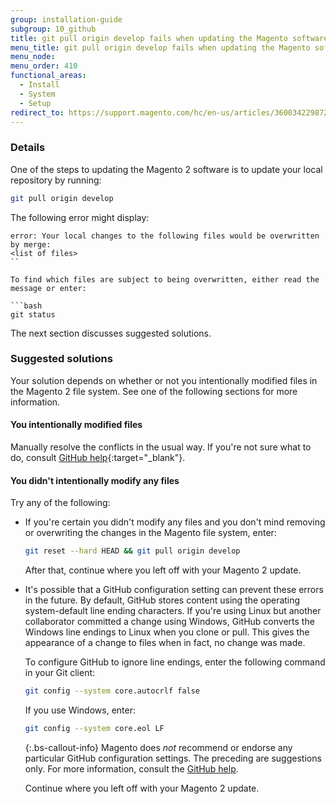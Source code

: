 ```yaml
---
group: installation-guide
subgroup: 10_github
title: git pull origin develop fails when updating the Magento software
menu_title: git pull origin develop fails when updating the Magento software
menu_node:
menu_order: 410
functional_areas:
  - Install
  - System
  - Setup
redirect_to: https://support.magento.com/hc/en-us/articles/360034229872
---
```


### Details

One of the steps to updating the Magento 2 software is to update your local repository by running:

```bash
git pull origin develop
```

The following error might display:

```terminal
error: Your local changes to the following files would be overwritten by merge:
<list of files>
``

To find which files are subject to being overwritten, either read the message or enter:

```bash
git status
```

The next section discusses suggested solutions.

### Suggested solutions

Your solution depends on whether or not you intentionally modified files in the Magento 2 file system. See one of the following sections for more information.

#### You intentionally modified files

Manually resolve the conflicts in the usual way. If you're not sure what to do, consult [GitHub help](https://help.github.com/){:target="_blank"}.

#### You didn't intentionally modify any files

Try any of the following:

*  If you're certain you didn't modify any files and you don't mind removing or overwriting the changes in the Magento file system, enter:

   ```bash
   git reset --hard HEAD && git pull origin develop
   ```

   After that, continue where you left off with your Magento 2 update.

*  It's possible that a GitHub configuration setting can prevent these errors in the future. By default, GitHub stores content using the operating system-default line ending characters. If you're using Linux but another collaborator committed a change using Windows, GitHub converts the Windows line endings to Linux when you clone or pull. This gives the appearance of a change to files when in fact, no change was made.

   To configure GitHub to ignore line endings, enter the following command in your Git client:

   ```bash
   git config --system core.autocrlf false
   ```

   If you use Windows, enter:

   ```bash
   git config --system core.eol LF
   ```

    {:.bs-callout-info}
   Magento does <em>not</em> recommend or endorse any particular GitHub configuration settings. The preceding are suggestions only. For more information, consult the [GitHub help](https://help.github.com/).

   Continue where you left off with your Magento 2 update.
